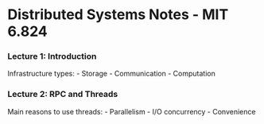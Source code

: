 # Distributed Systems Notes - MIT 6.824


### Lecture 1: Introduction
Infrastructure types:
    - Storage
    - Communication
    - Computation

### Lecture 2: RPC and Threads
Main reasons to use threads:
    - Parallelism
    - I/O concurrency
    - Convenience
